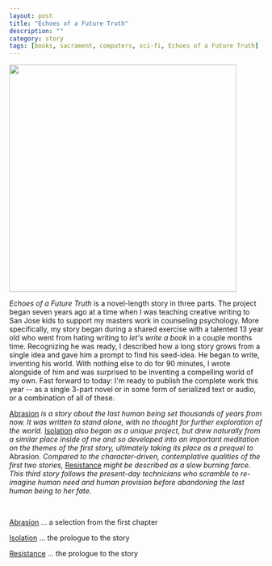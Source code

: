 ```yaml
---
layout: post
title: "Echoes of a Future Truth"
description: ""
category: story
tags: [books, sacrament, computers, sci-fi, Echoes of a Future Truth]
---
```

<img src='http://pages.imby.net/echo-future-truth/resistance.png' width='450'>
                                                                            
*Echoes of a Future Truth* is a novel-length story in three parts. The project began seven years ago at a time when I was teaching creative writing to San Jose kids to support my masters work in counseling psychology. More specifically, my story began during a shared exercise with a talented 13 year old who went from hating writing to *let's write a book* in a couple months time. Recognizing he was ready, I described how a long story grows from a single idea and gave him a prompt to find his seed-idea. He began to write, inventing his world. With nothing else to do for 90 minutes, I wrote alongside of him and was surprised to be inventing a compelling world of my own. Fast forward to today: I'm ready to publish the complete work this year -- as a single 3-part novel or in some form of serialized text or audio, or a combination of all of these.

[Abrasion](http://www.imby.net/20170525/abrasion) *is a story about the last human being set thousands of years from now. It was written to stand alone, with no thought for further exploration of the world.* [Isolation](http://www.imby.net/20190811/isolation) *also began as a unique project, but drew naturally from a similar place inside of me and so developed into an important meditation on the themes of the first story, ultimately taking its place as a prequel to* Abrasion. *Compared to the character-driven, contemplative qualities of the first two stories,* [Resistance](http://www.imby.net/20220108/resistance) *might be described as a slow burning farce. This third story follows the present-day technicians who scramble to re-imagine human need and human provision before abandoning the last human being to her fate.*

 &nbsp; &nbsp;
 
 [Abrasion](http://www.imby.net/20170525/abrasion) ... a selection from the first chapter
 
 [Isolation](http://www.imby.net/20190811/isolation) ... the prologue to the story
 
 [Resistance](http://www.imby.net/20220108/resistance) ... the prologue to the story
